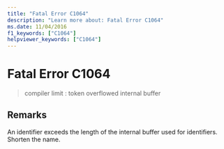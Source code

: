 ```yaml
---
title: "Fatal Error C1064"
description: "Learn more about: Fatal Error C1064"
ms.date: 11/04/2016
f1_keywords: ["C1064"]
helpviewer_keywords: ["C1064"]
---
```

# Fatal Error C1064

> compiler limit : token overflowed internal buffer

## Remarks

An identifier exceeds the length of the internal buffer used for identifiers. Shorten the name.
